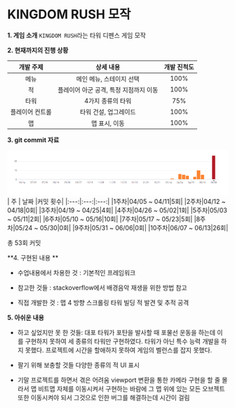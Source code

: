 ﻿# KINGDOM RUSH 모작

**1. 게임 소개**
`KINGDOM RUSH`라는  타워 디펜스 게임 모작
	

**2. 현재까지의 진행 상황**

|개발 주제|상세 내용|개발 진척도|
|:---:|:---:|:---:|
|메뉴|메인 메뉴, 스테이지 선택|100%|
|적|플레이어 아군 공격, 특정 지점까지 이동|100%|
|타워|4가지 종류의 타워|75%|
|플레이어 컨트롤|타워 건설, 업그레이드|100%|
|맵|맵 표시, 이동|100%|

**3.  git commit 자료**

<img  width="600"  src="./image/git_commits.png">
| 주 |  날짜 |커밋 횟수|
|:---:|:---:|:---:|
|1주차|04/05 ~ 04/11|5회|
|2주차|04/12 ~ 04/18|0회|
|3주차|04/19 ~ 04/25|4회|
|4주차|04/26 ~ 05/02|1회|
|5주차|05/03 ~ 05/11|2회|
|6주차|05/10 ~ 05/16|10회|
|7주차|05/17 ~ 05/23|5회|
|8주차|05/24 ~ 05/30|0회|
|9주차|05/31 ~ 06/06|0회|
|10주차|06/07 ~ 06/13|26회|

총 53회 커밋

**4. 구현된 내용 **
- 수업내용에서 차용한 것 :
	기본적인 프레임워크

- 참고한 것들 :
	stackoverflow에서 배경음악 재생을 위한 방법 참고

- 직접 개발한 것 :
	맵 4 방향 스크롤링
	타워 빌딩
	적 발견 및 추적 공격

**5. 아쉬운 내용**
- 하고 싶었지만 못 한 것들:
	 대포 타워가 포탄을 발사할 때 포물선 운동을 하는데 이를 구현하지 못하여 
 	세 종류의 타워만 구현하였다.
	 타워가 아닌 특수 능력 개발을 하지 못했다.
	 프로젝트에 시간을 할애하지 못하여 게임의 벨런스를 잡지 못했다.

- 팔기 위해 보충할 것들
	 다양한 종류의 적
	 UI 표시

- 기말 프로젝트를 하면서 겪은 어려움
	 viewport 변환을 통한 카메라 구현을 할 줄 몰라서 맵 비트맵 자체를 이동시켜서
	구현하는 바람에 그 맵 위에 있는 모든 오브젝트 또한 이동시켜야 되서 
	그것으로 인한 버그를 해결하는데 시간이 걸림